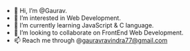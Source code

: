 - 👋 Hi, I’m @Gaurav.
- 👀 I’m interested in Web Development.
- 🌱 I’m currently learning JavaScript & C language.
- 💞️ I’m looking to collaborate on FrontEnd Web Development.
- 📫 Reach me through @gauravravindra77@gmail.com

<!---
Gauravrm26/Gauravrm26 is a ✨ special ✨ repository because its `README.md` (this file) appears on your GitHub profile.
You can click the Preview link to take a look at your changes.
--->

